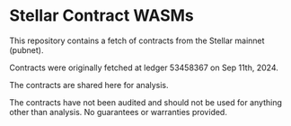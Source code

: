 # Stellar Contract WASMs

This repository contains a fetch of contracts from the Stellar mainnet (pubnet).

Contracts were originally fetched at ledger 53458367 on Sep 11th, 2024.

The contracts are shared here for analysis.

The contracts have not been audited and should not be used for anything other than analysis. No guarantees or warranties provided.
